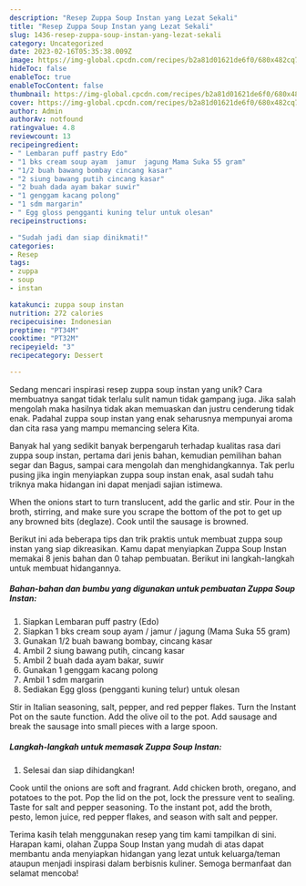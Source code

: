 ```yaml
---
description: "Resep Zuppa Soup Instan yang Lezat Sekali"
title: "Resep Zuppa Soup Instan yang Lezat Sekali"
slug: 1436-resep-zuppa-soup-instan-yang-lezat-sekali
category: Uncategorized
date: 2023-02-16T05:35:38.009Z
image: https://img-global.cpcdn.com/recipes/b2a81d01621de6f0/680x482cq70/zuppa-soup-instan-foto-resep-utama.jpg
hideToc: false
enableToc: true
enableTocContent: false
thumbnail: https://img-global.cpcdn.com/recipes/b2a81d01621de6f0/680x482cq70/zuppa-soup-instan-foto-resep-utama.jpg
cover: https://img-global.cpcdn.com/recipes/b2a81d01621de6f0/680x482cq70/zuppa-soup-instan-foto-resep-utama.jpg
author: Admin
authorAv: notfound
ratingvalue: 4.8
reviewcount: 13
recipeingredient:
- " Lembaran puff pastry Edo"
- "1 bks cream soup ayam  jamur  jagung Mama Suka 55 gram"
- "1/2 buah bawang bombay cincang kasar"
- "2 siung bawang putih cincang kasar"
- "2 buah dada ayam bakar suwir"
- "1 genggam kacang polong"
- "1 sdm margarin"
- " Egg gloss pengganti kuning telur untuk olesan"
recipeinstructions:

- "Sudah jadi dan siap dinikmati!"
categories:
- Resep
tags:
- zuppa
- soup
- instan

katakunci: zuppa soup instan 
nutrition: 272 calories
recipecuisine: Indonesian
preptime: "PT34M"
cooktime: "PT32M"
recipeyield: "3"
recipecategory: Dessert

---
```





Sedang mencari inspirasi resep zuppa soup instan yang unik? Cara membuatnya sangat tidak terlalu sulit namun tidak gampang juga. Jika salah mengolah maka hasilnya tidak akan memuaskan dan justru cenderung tidak enak. Padahal zuppa soup instan yang enak seharusnya mempunyai aroma dan cita rasa yang mampu memancing selera Kita.





Banyak hal yang sedikit banyak berpengaruh terhadap kualitas rasa dari zuppa soup instan, pertama dari jenis bahan, kemudian pemilihan bahan segar dan Bagus, sampai cara mengolah dan menghidangkannya. Tak perlu pusing jika ingin menyiapkan zuppa soup instan enak,      asal sudah tahu triknya maka hidangan ini dapat menjadi sajian istimewa.














When the onions start to turn translucent, add the garlic and stir. Pour in the broth, stirring, and make sure you scrape the bottom of the pot to get up any browned bits (deglaze). Cook until the sausage is browned.






Berikut ini ada beberapa tips dan trik praktis untuk membuat zuppa soup instan yang siap dikreasikan. Kamu dapat menyiapkan Zuppa Soup Instan memakai 8 jenis bahan dan 0 tahap pembuatan. Berikut ini langkah-langkah untuk membuat hidangannya.

<!--inarticleads1-->

##### Bahan-bahan dan bumbu yang digunakan untuk pembuatan Zuppa Soup Instan:

1. Siapkan  Lembaran puff pastry (Edo)
1. Siapkan 1 bks cream soup ayam / jamur / jagung (Mama Suka 55 gram)
1. Gunakan 1/2 buah bawang bombay, cincang kasar
1. Ambil 2 siung bawang putih, cincang kasar
1. Ambil 2 buah dada ayam bakar, suwir
1. Gunakan 1 genggam kacang polong
1. Ambil 1 sdm margarin
1. Sediakan  Egg gloss (pengganti kuning telur) untuk olesan


Stir in Italian seasoning, salt, pepper, and red pepper flakes. Turn the Instant Pot on the saute function. Add the olive oil to the pot. Add sausage and break the sausage into small pieces with a large spoon. 

<!--inarticleads2-->

##### Langkah-langkah untuk memasak Zuppa Soup Instan:


1. Selesai dan siap dihidangkan!

Cook until the onions are soft and fragrant. Add chicken broth, oregano, and potatoes to the pot. Pop the lid on the pot, lock the pressure vent to sealing. Taste for salt and pepper seasoning. To the instant pot, add the broth, pesto, lemon juice, red pepper flakes, and season with salt and pepper. 

Terima kasih telah menggunakan resep yang tim kami tampilkan di sini. Harapan kami, olahan Zuppa Soup Instan yang mudah di atas dapat membantu anda menyiapkan hidangan yang lezat untuk keluarga/teman ataupun menjadi inspirasi dalam berbisnis kuliner. Semoga bermanfaat dan selamat mencoba!
